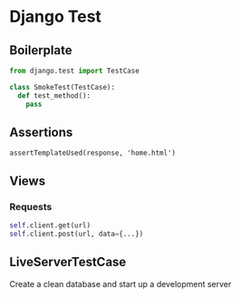 # Django Test
## Boilerplate
```python
from django.test import TestCase

class SmokeTest(TestCase):
  def test_method():
    pass
```

## Assertions
```pyton
assertTemplateUsed(response, 'home.html')
```

## Views
### Requests
```python
self.client.get(url)
self.client.post(url, data={...})
```

## LiveServerTestCase
Create a clean database and start up a development server